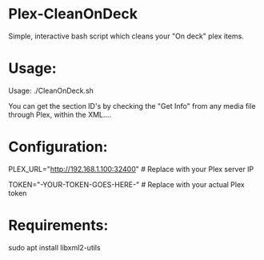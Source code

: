 # Plex-CleanOnDeck
Simple, interactive bash script which cleans your "On deck" plex items.

# Usage:

Usage: ./CleanOnDeck.sh <LibrarySectionID>

You can get the section ID's by checking the "Get Info" from any media file through Plex, within the XML....


# Configuration:
PLEX_URL="http://192.168.1.100:32400"   # Replace with your Plex server IP

TOKEN="-YOUR-TOKEN-GOES-HERE-"          # Replace with your actual Plex token

# Requirements:

sudo apt install libxml2-utils
